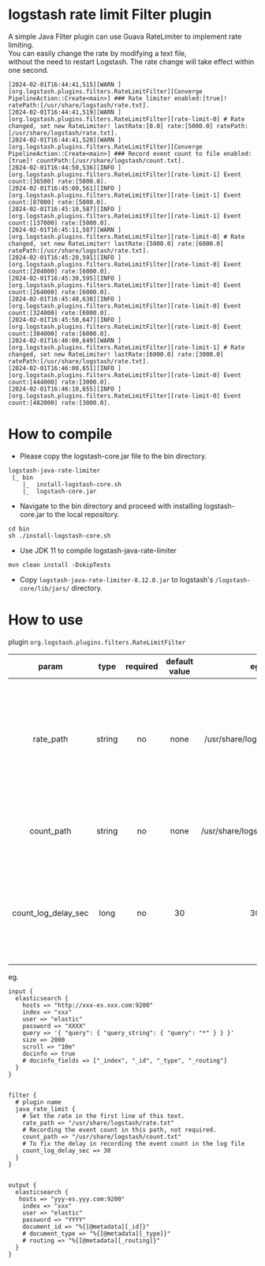 # logstash rate limit Filter plugin

A simple Java Filter plugin can use Guava RateLimiter to implement rate limiting.   
You can easily change the rate by modifying a text file,   
without the need to restart Logstash. The rate change will take effect within one second.

```
[2024-02-01T16:44:41,515][WARN ][org.logstash.plugins.filters.RateLimitFilter][Converge PipelineAction::Create<main>] ### Rate limiter enabled:[true]! ratePath:[/usr/share/logstash/rate.txt].
[2024-02-01T16:44:41,519][WARN ][org.logstash.plugins.filters.RateLimitFilter][rate-limit-0] # Rate changed, set new RateLimiter! lastRate:[0.0] rate:[5000.0] ratePath:[/usr/share/logstash/rate.txt].
[2024-02-01T16:44:41,520][WARN ][org.logstash.plugins.filters.RateLimitFilter][Converge PipelineAction::Create<main>] ### Record event count to file enabled:[true]! countPath:[/usr/share/logstash/count.txt].
[2024-02-01T16:44:50,536][INFO ][org.logstash.plugins.filters.RateLimitFilter][rate-limit-1] Event count:[36500] rate:[5000.0].
[2024-02-01T16:45:00,561][INFO ][org.logstash.plugins.filters.RateLimitFilter][rate-limit-1] Event count:[87000] rate:[5000.0].
[2024-02-01T16:45:10,587][INFO ][org.logstash.plugins.filters.RateLimitFilter][rate-limit-1] Event count:[137000] rate:[5000.0].
[2024-02-01T16:45:11,587][WARN ][org.logstash.plugins.filters.RateLimitFilter][rate-limit-0] # Rate changed, set new RateLimiter! lastRate:[5000.0] rate:[6000.0] ratePath:[/usr/share/logstash/rate.txt].
[2024-02-01T16:45:20,591][INFO ][org.logstash.plugins.filters.RateLimitFilter][rate-limit-0] Event count:[204000] rate:[6000.0].
[2024-02-01T16:45:30,595][INFO ][org.logstash.plugins.filters.RateLimitFilter][rate-limit-0] Event count:[264000] rate:[6000.0].
[2024-02-01T16:45:40,638][INFO ][org.logstash.plugins.filters.RateLimitFilter][rate-limit-0] Event count:[324000] rate:[6000.0].
[2024-02-01T16:45:50,647][INFO ][org.logstash.plugins.filters.RateLimitFilter][rate-limit-0] Event count:[384000] rate:[6000.0].
[2024-02-01T16:46:00,649][WARN ][org.logstash.plugins.filters.RateLimitFilter][rate-limit-1] # Rate changed, set new RateLimiter! lastRate:[6000.0] rate:[3000.0] ratePath:[/usr/share/logstash/rate.txt].
[2024-02-01T16:46:00,651][INFO ][org.logstash.plugins.filters.RateLimitFilter][rate-limit-0] Event count:[444000] rate:[3000.0].
[2024-02-01T16:46:10,655][INFO ][org.logstash.plugins.filters.RateLimitFilter][rate-limit-0] Event count:[482000] rate:[3000.0].
```

# How to compile

- Please copy the logstash-core.jar file to the bin directory.

```
logstash-java-rate-limiter
 |_ bin
    |_  install-logstash-core.sh 
    |_  logstash-core.jar
```

- Navigate to the bin directory and proceed with installing logstash-core.jar to the local repository.

```shell
cd bin
sh ./install-logstash-core.sh
```

- Use JDK 11 to compile logstash-java-rate-limiter

```
mvn clean install -DskipTests
```

- Copy `logstash-java-rate-limiter-8.12.0.jar` to logstash's `/logstash-core/lib/jars/` directory.

# How to use

plugin `org.logstash.plugins.filters.RateLimitFilter`

|        param        |  type  | required | default value |              eg               |                                                    desc                                                     |
|:-------------------:|:------:|:--------:|:-------------:|:-----------------------------:|:-----------------------------------------------------------------------------------------------------------:|
|      rate_path      | string |    no    |     none      | /usr/share/logstash/rate.txt  | Get the rate from this text file path, using only the first line. You can change the value in it if needed. |
|     count_path      | string |    no    |     none      | /usr/share/logstash/count.txt |                                  Record the count of events in this path.                                   |
| count_log_delay_sec |  long  |    no    |      30       |              30               |                Record the count of events in the Logstash log with a fixed delay in seconds.                |

eg.

```shell
input {
  elasticsearch {
    hosts => "http://xxx-es.xxx.com:9200"
    index => "xxx"
    user => "elastic"
    password => "XXXX"
    query => '{ "query": { "query_string": { "query": "*" } } }'
    size => 2000
    scroll => "10m"
    docinfo => true
    # docinfo_fields => ["_index", "_id", "_type", "_routing"]
  }
}


filter {
  # plugin name
  java_rate_limit {
    # Set the rate in the first line of this text.
    rate_path => "/usr/share/logstash/rate.txt"
    # Recording the event count in this path, not required.
    count_path => "/usr/share/logstash/count.txt"
    # To fix the delay in recording the event count in the log file
    count_log_delay_sec => 30
  }
}


output {
  elasticsearch {
   hosts => "yyy-es.yyy.com:9200"
    index => "xxx"
    user => "elastic"
    password => "YYYY"
    document_id => "%{[@metadata][_id]}"
    # document_type => "%{[@metadata][_type]}"
    # routing => "%{[@metadata][_routing]}"
  }
}

```